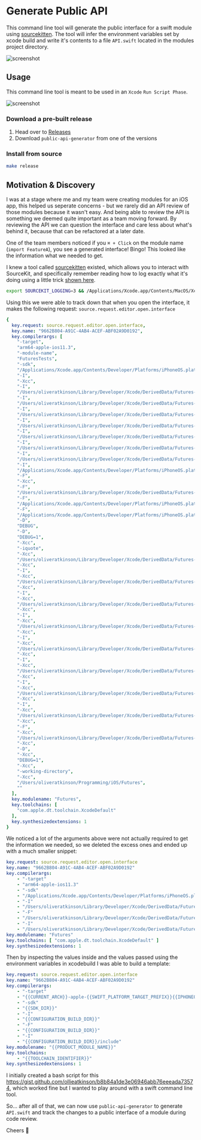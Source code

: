 # Generate Public API

This command line tool will generate the public interface for a swift module using [sourcekitten](https://github.com/jpsim/SourceKitten). The tool will infer the environment variables set by xcode build and write it's contents to a file `API.swift` located in the modules project directory.

![screenshot](Screenshots/generated_api_swift.jpg)

## Usage

This command line tool is meant to be used in an `Xcode` `Run Script Phase`.

![screenshot](Screenshots/xcode_run_script_phase.jpg)

### Download a pre-built release

1. Head over to [Releases](https://github.com/ollieatkinson/swift-public-api-generator/releases)
2. Download `public-api-generator` from one of the versions

### Install from source

```bash
make release
```

## Motivation & Discovery

I was at a stage where me and my team were creating modules for an iOS app, this helped us seperate concerns - but we rarely did an API review of those modules because it wasn't easy. And being able to review the API is something we deemed quite important as a team moving forward. By reviewing the API we can question the interface and care less about what's behind it, because that can be refactored at a later date.

One of the team members noticed if you `⌘ + Click` on the module name (`import FeatureA`), you see a generated interface! Bingo! This looked like the information what we needed to get. 

I knew a tool called [sourcekitten](https://github.com/jpsim/SourceKitten) existed, which allows you to interact with SourceKit, and specifically remember reading how to log exactly what it's doing using a little trick [shown here](https://www.jpsim.com/uncovering-sourcekit/).

```bash
export SOURCEKIT_LOGGING=3 && /Applications/Xcode.app/Contents/MacOS/Xcode
```

Using this we were able to track down that when you open the interface, it makes the following request: `source.request.editor.open.interface`

```yaml
{
  key.request: source.request.editor.open.interface,
  key.name: "9662B804-A91C-4AB4-ACEF-ABF02A9D0192",
  key.compilerargs: [
    "-target",
    "arm64-apple-ios11.3",
    "-module-name",
    "FuturesTests",
    "-sdk",
    "/Applications/Xcode.app/Contents/Developer/Platforms/iPhoneOS.platform/Developer/SDKs/iPhoneOS11.4.sdk",
    "-I",
    "-Xcc",
    "-I",
    "/Users/oliveratkinson/Library/Developer/Xcode/DerivedData/Futures-gieuezrbbfehmphisgvebirbwkml/Build/Products/Debug-iphoneos",
    "-I",
    "/Users/oliveratkinson/Library/Developer/Xcode/DerivedData/Futures-gieuezrbbfehmphisgvebirbwkml/Build/Intermediates.noindex/Futures.build/Debug-iphoneos/FuturesTests.build/swift-overrides.hmap",
    "-I",
    "/Users/oliveratkinson/Library/Developer/Xcode/DerivedData/Futures-gieuezrbbfehmphisgvebirbwkml/Build/Intermediates.noindex/Futures.build/Debug-iphoneos/FuturesTests.build/FuturesTests-own-target-headers.hmap",
    "-I",
    "/Users/oliveratkinson/Library/Developer/Xcode/DerivedData/Futures-gieuezrbbfehmphisgvebirbwkml/Build/Intermediates.noindex/Futures.build/Debug-iphoneos/FuturesTests.build/FuturesTests-all-target-headers.hmap",
    "-I",
    "/Users/oliveratkinson/Library/Developer/Xcode/DerivedData/Futures-gieuezrbbfehmphisgvebirbwkml/Build/Products/Debug-iphoneos/include",
    "-I",
    "/Users/oliveratkinson/Library/Developer/Xcode/DerivedData/Futures-gieuezrbbfehmphisgvebirbwkml/Build/Intermediates.noindex/Futures.build/Debug-iphoneos/FuturesTests.build/DerivedSources/arm64",
    "-I",
    "/Users/oliveratkinson/Library/Developer/Xcode/DerivedData/Futures-gieuezrbbfehmphisgvebirbwkml/Build/Intermediates.noindex/Futures.build/Debug-iphoneos/FuturesTests.build/DerivedSources",
    "-I",
    "/Applications/Xcode.app/Contents/Developer/Platforms/iPhoneOS.platform/Developer/SDKs/iPhoneOS11.4.sdk/usr/local/include",
    "-F",
    "-Xcc",
    "-F",
    "/Users/oliveratkinson/Library/Developer/Xcode/DerivedData/Futures-gieuezrbbfehmphisgvebirbwkml/Build/Products/Debug-iphoneos",
    "-F",
    "/Applications/Xcode.app/Contents/Developer/Platforms/iPhoneOS.platform/Developer/Library/Frameworks",
    "-F",
    "/Applications/Xcode.app/Contents/Developer/Platforms/iPhoneOS.platform/Developer/SDKs/iPhoneOS11.4.sdk/System/Library/PrivateFrameworks",
    "-D",
    "DEBUG",
    "-D",
    "DEBUG=1",
    "-Xcc",
    "-iquote",
    "-Xcc",
    "/Users/oliveratkinson/Library/Developer/Xcode/DerivedData/Futures-gieuezrbbfehmphisgvebirbwkml/Build/Intermediates.noindex/Futures.build/Debug-iphoneos/FuturesTests.build/FuturesTests-generated-files.hmap /Users/oliveratkinson/Library/Developer/Xcode/DerivedData/Futures-gieuezrbbfehmphisgvebirbwkml/Build/Intermediates.noindex/Futures.build/Debug-iphoneos/FuturesTests.build/FuturesTests-project-headers.hmap",
    "-Xcc",
    "-I",
    "-Xcc",
    "/Users/oliveratkinson/Library/Developer/Xcode/DerivedData/Futures-gieuezrbbfehmphisgvebirbwkml/Build/Products/Debug-iphoneos",
    "-Xcc",
    "-I",
    "-Xcc",
    "/Users/oliveratkinson/Library/Developer/Xcode/DerivedData/Futures-gieuezrbbfehmphisgvebirbwkml/Build/Intermediates.noindex/Futures.build/Debug-iphoneos/FuturesTests.build/swift-overrides.hmap",
    "-Xcc",
    "-I",
    "-Xcc",
    "/Users/oliveratkinson/Library/Developer/Xcode/DerivedData/Futures-gieuezrbbfehmphisgvebirbwkml/Build/Intermediates.noindex/Futures.build/Debug-iphoneos/FuturesTests.build/FuturesTests-own-target-headers.hmap",
    "-Xcc",
    "-I",
    "-Xcc",
    "/Users/oliveratkinson/Library/Developer/Xcode/DerivedData/Futures-gieuezrbbfehmphisgvebirbwkml/Build/Intermediates.noindex/Futures.build/Debug-iphoneos/FuturesTests.build/FuturesTests-all-target-headers.hmap",
    "-Xcc",
    "-I",
    "-Xcc",
    "/Users/oliveratkinson/Library/Developer/Xcode/DerivedData/Futures-gieuezrbbfehmphisgvebirbwkml/Build/Products/Debug-iphoneos/include",
    "-Xcc",
    "-I",
    "-Xcc",
    "/Users/oliveratkinson/Library/Developer/Xcode/DerivedData/Futures-gieuezrbbfehmphisgvebirbwkml/Build/Intermediates.noindex/Futures.build/Debug-iphoneos/FuturesTests.build/DerivedSources/arm64",
    "-Xcc",
    "-I",
    "-Xcc",
    "/Users/oliveratkinson/Library/Developer/Xcode/DerivedData/Futures-gieuezrbbfehmphisgvebirbwkml/Build/Intermediates.noindex/Futures.build/Debug-iphoneos/FuturesTests.build/DerivedSources",
    "-Xcc",
    "-F",
    "-Xcc",
    "/Users/oliveratkinson/Library/Developer/Xcode/DerivedData/Futures-gieuezrbbfehmphisgvebirbwkml/Build/Products/Debug-iphoneos",
    "-Xcc",
    "-D",
    "-Xcc",
    "DEBUG=1",
    "-Xcc",
    "-working-directory",
    "-Xcc",
    "/Users/oliveratkinson/Programming/iOS/Futures",
    ""
  ],
  key.modulename: "Futures",
  key.toolchains: [
    "com.apple.dt.toolchain.XcodeDefault"
  ],
  key.synthesizedextensions: 1
}
```

We noticed a lot of the arguments above were not actually required to get the information we needed, so we deleted the excess ones and ended up with a much smaller snippet:

```yaml
key.request: source.request.editor.open.interface
key.name: "9662B804-A91C-4AB4-ACEF-ABF02A9D0192"
key.compilerargs:
    - "-target"
    - "arm64-apple-ios11.3"
    - "-sdk"
    - "/Applications/Xcode.app/Contents/Developer/Platforms/iPhoneOS.platform/Developer/SDKs/iPhoneOS11.4.sdk"
    - "-I"
    - "/Users/oliveratkinson/Library/Developer/Xcode/DerivedData/Futures-gieuezrbbfehmphisgvebirbwkml/Build/Products/Debug-iphoneos"
    - "-F"
    - "/Users/oliveratkinson/Library/Developer/Xcode/DerivedData/Futures-gieuezrbbfehmphisgvebirbwkml/Build/Products/Debug-iphoneos"
    - "-I"
    - "/Users/oliveratkinson/Library/Developer/Xcode/DerivedData/Futures-gieuezrbbfehmphisgvebirbwkml/Build/Products/Debug-iphoneos/include"
key.modulename: "Futures"
key.toolchains: [ "com.apple.dt.toolchain.XcodeDefault" ]
key.synthesizedextensions: 1
```

Then by inspecting the values inside and the values passed using the environment variables in xcodebuild I was able to build a template:

```yaml
key.request: source.request.editor.open.interface
key.name: "9662B804-A91C-4AB4-ACEF-ABF02A9D0192"
key.compilerargs:
    - "-target"
    - "{{CURRENT_ARCH}}-apple-{{SWIFT_PLATFORM_TARGET_PREFIX}}{{IPHONEOS_DEPLOYMENT_TARGET or MACOSX_DEPLOYMENT_TARGET}}"
    - "-sdk"
    - "{{SDK_DIR}}"
    - "-I"
    - "{{CONFIGURATION_BUILD_DIR}}"
    - "-F"
    - "{{CONFIGURATION_BUILD_DIR}}"
    - "-I"
    - "{{CONFIGURATION_BUILD_DIR}}/include"
key.modulename: "{{PRODUCT_MODULE_NAME}}"
key.toolchains:
    - "{{TOOLCHAIN_IDENTIFIER}}"
key.synthesizedextensions: 1
```

I initially created a bash script for this https://gist.github.com/ollieatkinson/b8b84a1de3e06946abb76eeeada73574, which worked fine but I wanted to play around with a swift command line tool.

So... after all of that, we can now use `public-api-generator` to generate `API.swift` and track the changes to a public interface of a module during code review.

Cheers 🍻